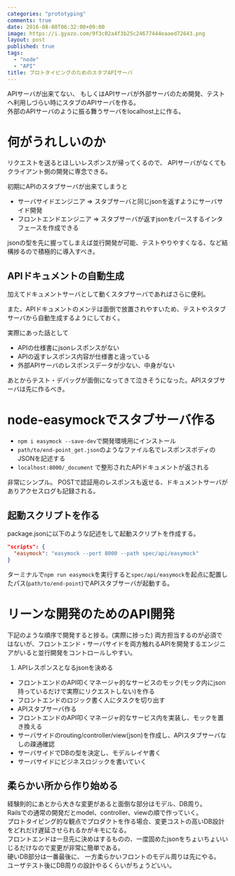 ```yaml
---
categories: "prototyping"
comments: true
date: 2016-08-08T06:32:00+09:00
image: https://i.gyazo.com/9f3c02a4f3b25c24677444eaaed72643.png
layout: post
published: true
tags:
  - "node"
  - "API"
title: プロトタイピングのためのスタブAPIサーバ
---
```


APIサーバが出来てない、 もしくはAPIサーバが外部サーバのため開発、テストへ利用しづらい時にスタブのAPIサーバを作る。  
外部のAPIサーバのように振る舞うサーバをlocalhost上に作る。  

# 何がうれしいのか

リクエストを送るとほしいレスポンスが帰ってくるので、 APIサーバがなくてもクライアント側の開発に専念できる。

初期にAPIのスタブサーバが出来てしまうと

* サーバサイドエンジニア   => スタブサーバと同じjsonを返すようにサーバサイド開発
* フロントエンドエンジニア => スタブサーバが返すjsonをパースするインタフェースを作成できる

jsonの型を先に握ってしまえば並行開発が可能、テストやりやすくなる、など結構捗るので積極的に導入すべき。

## APIドキュメントの自動生成

加えてドキュメントサーバとして動くスタブサーバであればさらに便利。

また、APIドキュメントのメンテは面倒で放置されやすいため、テストやスタブサーバから自動生成するようにしておく。

実際にあった話として

* APIの仕様書にjsonレスポンスがない
* APIの返すレスポンス内容が仕様書と違っている
* 外部APIサーバのレスポンスデータが少ない、中身がない

あとからテスト・デバッグが面倒になってきて泣きそうになった。APIスタブサーバは先に作るべき。

# node-easymockでスタブサーバ作る

* `npm i easymock --save-dev`で開発環境用にインストール
* `path/to/end-point_get.json`のようなファイル名でレスポンスボディのJSONを記述する
* `localhost:8000/_document` で整形されたAPIドキュメントが返される

非常にシンプル。
POSTで認証用のレスポンスも返せる、ドキュメントサーバがありアクセスログも記録される。

## 起動スクリプトを作る

package.jsonに以下のような記述をして起動スクリプトを作成する。

```json
"scripts": {
  "easymock": "easymock --port 8000 --path spec/api/easymock"
}
```

ターミナルで`npm run easymock`を実行すると`spec/api/easymock`を起点に配置したパス(`path/to/end-point`)でAPIスタブサーバが起動する。

# リーンな開発のためのAPI開発

下記のような順序で開発すると捗る。(実際に捗った)
両方担当するのが必須ではないが、フロントエンド・サーバサイドを両方触れるAPIを開発するエンジニアがいると並行開発をコントロールしやすい。

  1. APIレスポンスとなるjsonを決める
  * フロントエンドのAPI叩くマネージャ的なサービスのモック(モック内にjson持っているだけで実際にリクエストしない)を作る
  * フロントエンドのロジック書く人にタスクを切り出す
  * APIスタブサーバ作る
  * フロントエンドのAPI叩くマネージャ的なサービス内を実装し、モックを置き換える
  * サーバサイドのrouting/controller/view(json)を作成し、APIスタブサーバなしの疎通確認
  * サーバサイドでDBの型を決定し、モデルレイヤ書く
  * サーバサイドにビジネスロジックを書いていく

## 柔らかい所から作り始める

経験則的にあとから大きな変更があると面倒な部分はモデル、DB周り。  
Railsでの通常の開発だとmodel、controller、viewの順で作っていく。  
プロトタイピング的な観点でプロダクトを作る場合、変更コストの高いDB設計をどれだけ遅延させられるかがキモになる。  
フロントエンドは一旦先に決めはするものの、一度固めたjsonをちょいちょいいじるだけなので変更が非常に簡単である。  
硬いDB部分は一番最後に、 一方柔らかいフロントのモデル周りは先にやる。  
ユーザテスト後にDB周りの設計やるくらいがちょうどいい。  
